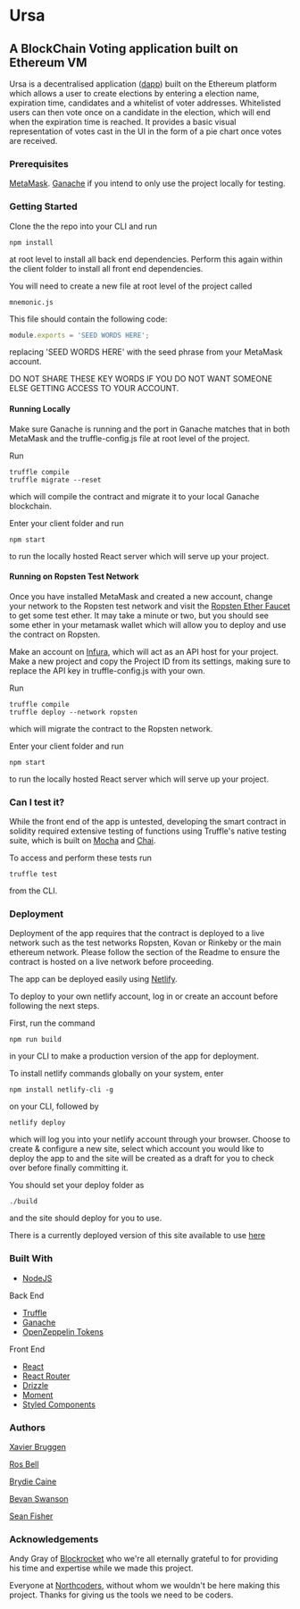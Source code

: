 # Ursa

## A BlockChain Voting application built on Ethereum VM

Ursa is a decentralised application ([dapp](https://en.wikipedia.org/wiki/Decentralized_application)) built on the Ethereum platform which allows a user to create elections by entering a election name, expiration time, candidates and a whitelist of voter addresses. Whitelisted users can then vote once on a candidate in the election, which will end when the expiration time is reached. It provides a basic visual representation of votes cast in the UI in the form of a pie chart once votes are received.

### Prerequisites

[MetaMask](https://metamask.io/).
[Ganache](https://truffleframework.com/ganache) if you intend to only use the project locally for testing.

### Getting Started

Clone the the repo into your CLI and run

```
npm install
```

at root level to install all back end dependencies. Perform this again within the client folder to install all front end dependencies.

You will need to create a new file at root level of the project called

```
mnemonic.js
```

This file should contain the following code:

```js
module.exports = 'SEED WORDS HERE';
```

replacing 'SEED WORDS HERE' with the seed phrase from your MetaMask account.

DO NOT SHARE THESE KEY WORDS IF YOU DO NOT WANT SOMEONE ELSE GETTING ACCESS TO YOUR ACCOUNT.

#### Running Locally

Make sure Ganache is running and the port in Ganache matches that in both MetaMask and the truffle-config.js file at root level of the project.

Run

```
truffle compile
truffle migrate --reset
```

which will compile the contract and migrate it to your local Ganache blockchain.

Enter your client folder and run

```
npm start
```

to run the locally hosted React server which will serve up your project.

#### Running on Ropsten Test Network

Once you have installed MetaMask and created a new account, change your network to the Ropsten test network and visit the [Ropsten Ether Faucet](https://faucet.metamask.io/) to get some test ether. It may take a minute or two, but you should see some ether in your metamask wallet which will allow you to deploy and use the contract on Ropsten.

Make an account on [Infura](https://infura.io/), which will act as an API host for your project. Make a new project and copy the Project ID from its settings, making sure to replace the API key in truffle-config.js with your own.

Run

```
truffle compile
truffle deploy --network ropsten
```

which will migrate the contract to the Ropsten network.

Enter your client folder and run

```
npm start
```

to run the locally hosted React server which will serve up your project.

### Can I test it?

While the front end of the app is untested, developing the smart contract in solidity required extensive testing of functions using Truffle's native testing suite, which is built on [Mocha](https://mochajs.org/) and [Chai](https://www.chaijs.com/).

To access and perform these tests run

```
truffle test
```

from the CLI.

### Deployment

Deployment of the app requires that the contract is deployed to a live network such as the test networks Ropsten, Kovan or Rinkeby or the main ethereum network. Please follow the section of the Readme to ensure the contract is hosted on a live network before proceeding.

The app can be deployed easily using [Netlify](https://www.netlify.com/).

To deploy to your own netlify account, log in or create an account before following the next steps.

First, run the command

```
npm run build
```

in your CLI to make a production version of the app for deployment.

To install netlify commands globally on your system, enter

```
npm install netlify-cli -g
```

on your CLI, followed by

```
netlify deploy
```

which will log you into your netlify account through your browser. Choose to create & configure a new site, select which account you would like to deploy the app to and the site will be created as a draft for you to check over before finally committing it.

You should set your deploy folder as

```
./build
```

and the site should deploy for you to use.

There is a currently deployed version of this site available to use [here](https://kind-pasteur-8c8431.netlify.com/)

### Built With

- [NodeJS](https://nodejs.org/en/)

Back End

- [Truffle](https://truffleframework.com/truffle)
- [Ganache](https://truffleframework.com/ganache)
- [OpenZeppelin Tokens](https://openzeppelin.org/api/docs/get-started.html)

Front End

- [React](https://reactjs.org/)
- [React Router](https://reacttraining.com/react-router/)
- [Drizzle](https://truffleframework.com/drizzle)
- [Moment](https://momentjs.com/)
- [Styled Components](https://www.styled-components.com/)

### Authors

[Xavier Bruggen](https://github.com/xavierTL)

[Ros Bell](https://github.com/rosbell)

[Brydie Caine](https://github.com/Bry-die)

[Bevan Swanson](https://github.com/BevRivling)

[Sean Fisher](https://github.com/pheadlessg)

### Acknowledgements

Andy Gray of [Blockrocket](http://www.blockrocket.tech/) who we're all eternally grateful to for providing his time and expertise while we made this project.

Everyone at [Northcoders](https://northcoders.com/), without whom we wouldn't be here making this project. Thanks for giving us the tools we need to be coders.
